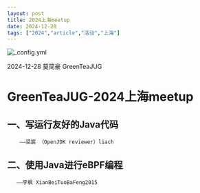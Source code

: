 ```yaml
---
layout: post
title: 2024上海meetup
date: 2024-12-28
tags: ["2024","article","活动","上海"]
---
```


![_config.yml](http://greenteajug.github.io/images/all20240706.jpeg)

2024-12-28 莫简豪 GreenTeaJUG

# GreenTeaJUG-2024上海meetup

## 一、写运行友好的Java代码
        ——梁宸 （OpenJDK reviewer）liach
        
## 二、使用Java进行eBPF编程
       ——李枫 XianBeiTuoBaFeng2015
       
